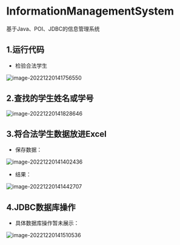 # InformationManagementSystem
基于Java、POI、JDBC的信息管理系统

## 1.运行代码

* 检验合法学生

![image-20221220141756550](https://cocochimp-markdown-img.oss-cn-beijing.aliyuncs.com/save/image-20221220141756550.png)



## 2.查找的学生姓名或学号

![image-20221220141828646](https://cocochimp-markdown-img.oss-cn-beijing.aliyuncs.com/save/image-20221220141828646.png)



## 3.将合法学生数据放进Excel

* 保存数据：

![image-20221220141402436](https://cocochimp-markdown-img.oss-cn-beijing.aliyuncs.com/save/image-20221220141402436.png)

* 结果：

![image-20221220141442707](https://cocochimp-markdown-img.oss-cn-beijing.aliyuncs.com/save/image-20221220141442707.png)



## 4.JDBC数据库操作

* 具体数据库操作暂未展示：

![image-20221220141510536](https://cocochimp-markdown-img.oss-cn-beijing.aliyuncs.com/save/image-20221220141510536.png)





